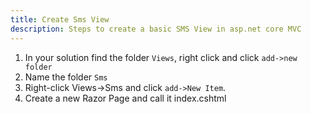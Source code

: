 ```yaml
---
title: Create Sms View
description: Steps to create a basic SMS View in asp.net core MVC
---
```


1. In your solution find the folder `Views`, right click and click `add->new folder` 
2. Name the folder `Sms`
3. Right-click Views->Sms and click `add->New Item`.
4. Create a new Razor Page and call it index.cshtml
